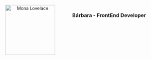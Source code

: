 <div align="center">
  <br>
  <img src="https://octodex.github.com/images/NUX_Octodex.gif" alt="Mona Lovelace" align="left" height="160">
  <h3><strong>Bárbara - FrontEnd Developer</strong></h3>
</div>


